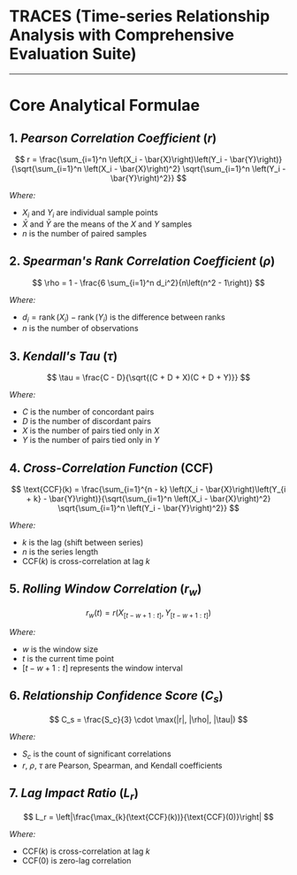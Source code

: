 # TRACES (Time-series Relationship Analysis with Comprehensive Evaluation Suite)

---

# **Core Analytical Formulae**

## 1. _**Pearson Correlation Coefficient**_ ($r$)

$$
r = \frac{\sum_{i=1}^n \left(X_i - \bar{X}\right)\left(Y_i - \bar{Y}\right)}{\sqrt{\sum_{i=1}^n \left(X_i - \bar{X}\right)^2} \sqrt{\sum_{i=1}^n \left(Y_i - \bar{Y}\right)^2}}
$$

_Where:_
- $X_i$ and $Y_i$ are individual sample points
- $\bar{X}$ and $\bar{Y}$ are the means of the $X$ and $Y$ samples
- $n$ is the number of paired samples

## 2. _**Spearman's Rank Correlation Coefficient**_ ($\rho$)

$$
\rho = 1 - \frac{6 \sum_{i=1}^n d_i^2}{n\left(n^2 - 1\right)}
$$

_Where:_
- $d_i = \operatorname{rank}(X_i) - \operatorname{rank}(Y_i)$ is the difference between ranks
- $n$ is the number of observations

## 3. _**Kendall's Tau**_ ($\tau$)

$$
\tau = \frac{C - D}{\sqrt{(C + D + X)(C + D + Y)}}
$$

_Where:_
- $C$ is the number of concordant pairs
- $D$ is the number of discordant pairs
- $X$ is the number of pairs tied only in $X$
- $Y$ is the number of pairs tied only in $Y$

## 4. _**Cross-Correlation Function**_ (CCF)

$$
\text{CCF}(k) = \frac{\sum_{i=1}^{n - k} \left(X_i - \bar{X}\right)\left(Y_{i + k} - \bar{Y}\right)}{\sqrt{\sum_{i=1}^n \left(X_i - \bar{X}\right)^2} \sqrt{\sum_{i=1}^n \left(Y_i - \bar{Y}\right)^2}}
$$

_Where:_
- $k$ is the lag (shift between series)
- $n$ is the series length
- $\text{CCF}(k)$ is cross-correlation at lag $k$

## 5. _**Rolling Window Correlation**_ ($r_w$)

$$
r_w(t) = r\left(X_{[t-w+1:t]}, Y_{[t-w+1:t]}\right)
$$

_Where:_
- $w$ is the window size
- $t$ is the current time point
- $[t-w+1:t]$ represents the window interval

## 6. _**Relationship Confidence Score**_ ($C_s$)

$$
C_s = \frac{S_c}{3} \cdot \max(|r|, |\rho|, |\tau|)
$$

_Where:_
- $S_c$ is the count of significant correlations
- $r$, $\rho$, $\tau$ are Pearson, Spearman, and Kendall coefficients

## 7. _**Lag Impact Ratio**_ ($L_r$)

$$
L_r = \left|\frac{\max_{k}(\text{CCF}(k))}{\text{CCF}(0)}\right|
$$

_Where:_
- $\text{CCF}(k)$ is cross-correlation at lag $k$
- $\text{CCF}(0)$ is zero-lag correlation
